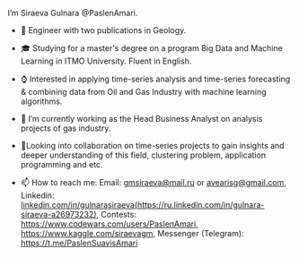 I’m Siraeva Gulnara @PaslenAmari. 



- :rocket: Engineer with two publications in Geology. 



- :mortar_board: Studying for a master's degree on a program Big Data and Machine Learning in ITMO University. Fluent in English.



- :watch: Interested in applying time-series analysis and time-series forecasting & combining data from Oil and Gas Industry with machine learning algorithms.



- :construction_worker: I’m currently working as the Head Business Analyst on analysis projects of gas industry.




- :open_hands:Looking into collaboration on time-series projects to gain insights and deeper understanding of this field, clustering problem, application programming and etc.




- 📫 How to reach me:
  Email: gmsiraeva@mail.ru or avearisg@gmail.com,
  Linkedin: [linkedin.com/in/gulnarasiraeva(https://ru.linkedin.com/in/gulnara-siraeva-a26973232)](https://ru.linkedin.com/in/gulnara-siraeva-a26973232), 
  Contests: https://www.codewars.com/users/PaslenAmari, https://www.kaggle.com/siraevagm,
  Messenger (Telegram): https://t.me/PaslenSuavisAmari
